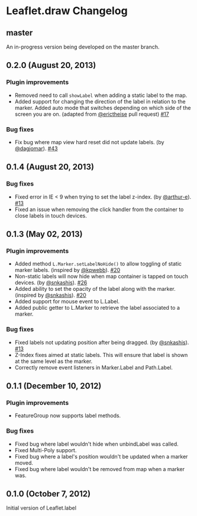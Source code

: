 Leaflet.draw Changelog
======================

## master

An in-progress version being developed on the master branch.

## 0.2.0 (August 20, 2013)

### Plugin improvements

 * Removed need to call `showLabel` when adding a static label to the map.
 * Added support for changing the direction of the label in relation to the marker. Added auto mode that switches depending on which side of the screen you are on. (adapted from [@erictheise](https://github.com/erictheise) pull request) [#17](https://github.com/Leaflet/Leaflet.label/pull/17)

### Bug fixes

 * Fix bug where map view hard reset did not update labels. (by [@dagjomar](https://github.com/dagjomar)). [#43](https://github.com/Leaflet/Leaflet.label/pull/43)

## 0.1.4 (August 20, 2013)

### Bug fixes

 * Fixed error in IE < 9 when trying to set the label z-index. (by [@arthur-e](https://github.com/arthur-e)). [#13](https://github.com/Leaflet/Leaflet.label/pull/25)
 * Fixed an issue when removing the click handler from the container to close labels in touch devices.

## 0.1.3 (May 02, 2013)

### Plugin improvements

 * Added method `L.Marker.setLabelNoHide()` to allow toggling of static marker labels. (inspired by [@kpwebb](https://github.com/kpwebb)). [#20](https://github.com/Leaflet/Leaflet.label/pull/20)
 * Non-static labels will now hide when map container is tapped on touch devices. (by [@snkashis](https://github.com/snkashis)). [#26](https://github.com/Leaflet/Leaflet.label/pull/26)
 * Added ability to set the opacity of the label along with the marker. (inspired by [@snkashis](https://github.com/snkashis)). [#20](https://github.com/Leaflet/Leaflet.label/pull/27)
 * Added support for mouse event to L.Label.
 * Added public getter to L.Marker to retrieve the label associated to a marker.

### Bug fixes

 * Fixed labels not updating position after being dragged. (by [@snkashis](https://github.com/snkashis)). [#13](https://github.com/Leaflet/Leaflet.label/pull/13)
 * Z-Index fixes aimed at static labels. This will ensure that label is shown at the same level as the marker.
 * Correctly remove event listeners in Marker.Label and Path.Label.

## 0.1.1 (December 10, 2012)

### Plugin improvements

 * FeatureGroup now supports label methods.

### Bug fixes

 * Fixed bug where label wouldn't hide when unbindLabel was called.
 * Fixed Multi-Poly support.
 * Fixed bug where a label's position wouldn't be updated when a marker moved.
 * Fixed bug where label wouldn't be removed from map when a marker was. 

## 0.1.0 (October 7, 2012)

Initial version of Leaflet.label
